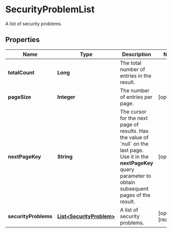 

# SecurityProblemList

A list of security problems.

## Properties

| Name | Type | Description | Notes |
|------------ | ------------- | ------------- | -------------|
|**totalCount** | **Long** | The total number of entries in the result. |  |
|**pageSize** | **Integer** | The number of entries per page. |  [optional] |
|**nextPageKey** | **String** | The cursor for the next page of results. Has the value of &#x60;null&#x60; on the last page.   Use it in the **nextPageKey** query parameter to obtain subsequent pages of the result. |  [optional] |
|**securityProblems** | [**List&lt;SecurityProblem&gt;**](SecurityProblem.md) | A list of security problems. |  [optional] [readonly] |



